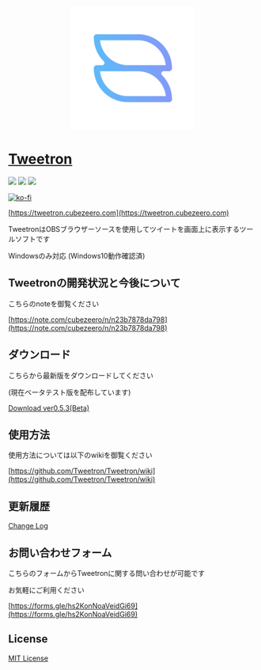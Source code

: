<p align="center">
  <img width="250px" src="wiki/rm_icon.png">
</p>

# [Tweetron](https://tweetron.cubezeero.com)

[![](https://img.shields.io/github/license/Tweetron/Tweetron?style=flat-square)](https://github.com/Tweetron/Tweetron/blob/main/LICENSE)
[![](https://img.shields.io/github/repo-size/Tweetron/Tweetron?style=flat-square)](https://github.com/Tweetron/Tweetron/)
[![](https://img.shields.io/github/downloads/Tweetron/Tweetron/total?color=366AB3&label=Tweetron%20Download&style=flat-square)](https://github.com/Tweetron/Tweetron/releases/tag/ver0.5.3(Beta))

[![ko-fi](https://ko-fi.com/img/githubbutton_sm.svg)](https://ko-fi.com/M4M7FDKYR)

[https://tweetron.cubezeero.com](https://tweetron.cubezeero.com)

TweetronはOBSブラウザーソースを使用してツイートを画面上に表示するツールソフトです

Windowsのみ対応 (Windows10動作確認済)

## Tweetronの開発状況と今後について

こちらのnoteを御覧ください

[https://note.com/cubezeero/n/n23b7878da798](https://note.com/cubezeero/n/n23b7878da798)

## ダウンロード

こちらから最新版をダウンロードしてください

(現在ベータテスト版を配布しています)

[Download ver0.5.3(Beta)](https://github.com/Tweetron/Tweetron/releases/tag/ver0.5.3(Beta))

## 使用方法

使用方法については以下のwikiを御覧ください

[https://github.com/Tweetron/Tweetron/wiki](https://github.com/Tweetron/Tweetron/wiki)

## 更新履歴

[Change Log](https://github.com/Tweetron/Tweetron/wiki/8.-%E6%9B%B4%E6%96%B0%E5%B1%A5%E6%AD%B4-(Change-Log))

## お問い合わせフォーム

こちらのフォームからTweetronに関する問い合わせが可能です

お気軽にご利用ください

[https://forms.gle/hs2KonNoaVeidGi69](https://forms.gle/hs2KonNoaVeidGi69)

## License

[MIT License](https://github.com/Tweetron/Tweetron/blob/main/LICENSE)
